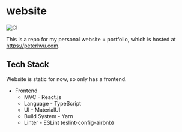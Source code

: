 # website

![CI](https://github.com/ptwu/website/workflows/CI/badge.svg)

This is a repo for my personal website + portfolio, which is hosted at https://peterlwu.com.

## Tech Stack
Website is static for now, so only has a frontend.

* Frontend
    * MVC - React.js
    * Language - TypeScript
    * UI - MaterialUI
    * Build System - Yarn
    * Linter - ESLint (eslint-config-airbnb)
